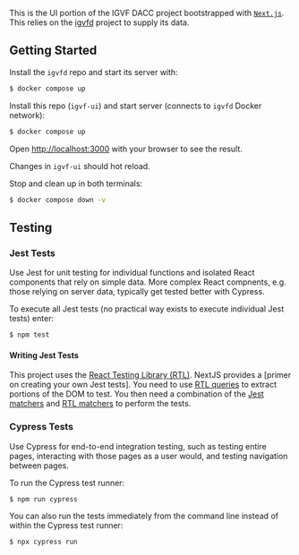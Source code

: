 This is the UI portion of the IGVF DACC project bootstrapped with [`Next.js`](https://github.com/vercel/next.js/tree/canary/packages/create-next-app). This relies on the [igvfd](https://github.com/IGVF-DACC/igvfd) project to supply its data.

## Getting Started

Install the `igvfd` repo and start its server with:

```bash
$ docker compose up
```

Install this repo (`igvf-ui`) and start server (connects to `igvfd` Docker network):

```bash
$ docker compose up
```

Open [http://localhost:3000](http://localhost:3000) with your browser to see the result.

Changes in `igvf-ui` should hot reload.

Stop and clean up in both terminals:

```bash
$ docker compose down -v
```

## Testing

### Jest Tests

Use Jest for unit testing for individual functions and isolated React components that rely on simple data. More complex React compnents, e.g. those relying on server data, typically get tested better with Cypress.

To execute all Jest tests (no practical way exists to execute individual Jest tests) enter:

```bash
$ npm test
```

#### Writing Jest Tests

This project uses the [React Testing Library (RTL)](https://testing-library.com/docs/bs-react-testing-library/intro). NextJS provides a [primer on creating your own Jest tests]. You need to use [RTL queries](https://testing-library.com/docs/react-testing-library/cheatsheet/#queries) to extract portions of the DOM to test. You then need a combination of the [Jest matchers](https://jestjs.io/docs/expect) and [RTL matchers](https://github.com/testing-library/jest-dom#table-of-contents) to perform the tests.

### Cypress Tests

Use Cypress for end-to-end integration testing, such as testing entire pages, interacting with those pages as a user would, and testing navigation between pages.

To run the Cypress test runner:

```bash
$ npm run cypress
```

You can also run the tests immediately from the command line instead of within the Cypress test runner:

```bash
$ npx cypress run
```
